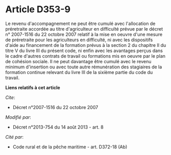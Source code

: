 # Article D353-9

Le revenu d'accompagnement ne peut être cumulé avec l'allocation de préretraite accordée au titre d'agriculteur en difficulté
prévue par le décret n° 2007-1516 du 22 octobre 2007 relatif à la mise en oeuvre d'une mesure de préretraite pour les
agriculteurs en difficulté, ni avec les dispositifs d'aide au financement de la formation prévus à la section 2 du chapitre
II du titre V du livre III du présent code, ni enfin avec les avantages perçus dans le cadre d'autres contrats de travail ou
formations mis en oeuvre par le plan de cohésion sociale. Il ne peut davantage être cumulé avec le revenu minimum d'insertion
ou avec toute autre rémunération des stagiaires de la formation continue relevant du livre III de la sixième partie du code
du travail.

**Liens relatifs à cet article**

_Cite_:

  - Décret n°2007-1516 du 22 octobre 2007

_Modifié par_:

  - Décret n°2013-754 du 14 août 2013 - art. 8

_Cité par_:

  - Code rural et de la pêche maritime - art. D372-18 (Ab)
